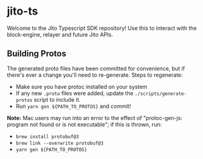 # jito-ts
Welcome to the Jito Typescript SDK repository! Use this to interact with the block-engine, relayer and future Jito APIs.

## Building Protos
The generated proto files have been committed for convenience, but if there's ever a change you'll need to re-generate.
Steps to regenerate:
* Make sure you have protoc installed on your system
* If any new `.proto` files were added, update the `./scripts/generate-protos` script to include it.
* Run `yarn gen ${PATH_TO_PROTOS}` and commit!

**Note:** Mac users may run into an error to the effect of "protoc-gen-js: program not found or is not executable";
if this is thrown, run:
* `brew install protobuf@3`
* `brew link --overwrite protobuf@3`
* `yarn gen ${PATH_TO_PROTOS}`

